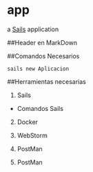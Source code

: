 # app
 
a [Sails](http://sailsjs.org) application


##Header en MarkDown


##Comandos Necesarios

    sails new Aplicacion

##Herramientas necesarias

1. Sails
  * Comandos Sails
2. Docker

3. WebStorm

4. PostMan

5. PostMan




